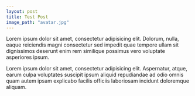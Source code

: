 ```yaml
---
layout: post
title: Test Post
image_path: "avatar.jpg"
---
```


Lorem ipsum dolor sit amet, consectetur adipisicing elit. Dolorum, nulla, eaque reiciendis magni consectetur sed impedit quae tempore ullam sit dignissimos deserunt enim rem similique possimus vero voluptate asperiores ipsum.

Lorem ipsum dolor sit amet, consectetur adipisicing elit. Aspernatur, atque, earum culpa voluptates suscipit ipsum aliquid repudiandae ad odio omnis quam autem ipsam explicabo facilis officiis laboriosam incidunt doloremque aliquam.
